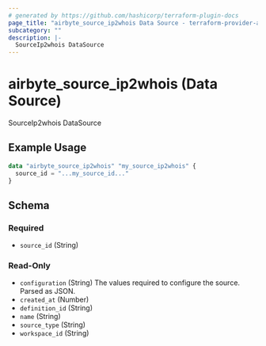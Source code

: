 ```yaml
---
# generated by https://github.com/hashicorp/terraform-plugin-docs
page_title: "airbyte_source_ip2whois Data Source - terraform-provider-airbyte"
subcategory: ""
description: |-
  SourceIp2whois DataSource
---
```


# airbyte_source_ip2whois (Data Source)

SourceIp2whois DataSource

## Example Usage

```terraform
data "airbyte_source_ip2whois" "my_source_ip2whois" {
  source_id = "...my_source_id..."
}
```

<!-- schema generated by tfplugindocs -->
## Schema

### Required

- `source_id` (String)

### Read-Only

- `configuration` (String) The values required to configure the source. Parsed as JSON.
- `created_at` (Number)
- `definition_id` (String)
- `name` (String)
- `source_type` (String)
- `workspace_id` (String)
